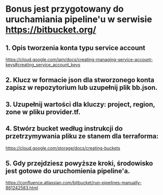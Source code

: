 # Bonus jest przygotowany do uruchamiania pipeline'u w serwisie https://bitbucket.org/

## 1. Opis tworzenia konta typu service account

https://cloud.google.com/iam/docs/creating-managing-service-account-keys#creating_service_account_keys

## 2. Klucz w formacie json dla stworzonego konta zapisz w repozytorium lub uzupełnij plik bb.json.

## 3. Uzupełnij wartości dla kluczy: project, region, zone w pliku provider.tf.

## 4.  Stwórz bucket według instrukcji do przetrzymywania pliku ze stanem dla terraforma:

https://cloud.google.com/storage/docs/creating-buckets

## 5. Gdy przejdziesz powyższe kroki, środowisko jest gotowe do uruchomienia pipeline'a.

https://confluence.atlassian.com/bitbucket/run-pipelines-manually-861242583.html
